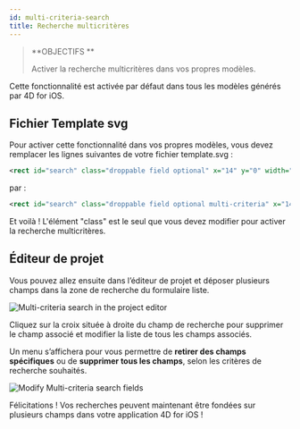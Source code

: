 ```yaml
---
id: multi-criteria-search
title: Recherche multicritères
---
```



> **OBJECTIFS **
> 
> Activer la recherche multicritères dans vos propres modèles.


Cette fonctionnalité est activée par défaut dans tous les modèles générés par 4D for iOS.

## Fichier Template svg

Pour activer cette fonctionnalité dans vos propres modèles, vous devez remplacer les lignes suivantes de votre fichier template.svg :

```xml
<rect id="search" class="droppable field optional" x="14" y="0" width="238" height="30" stroke-dasharray="5,2" ios:type="0,1,2,4,8,9,11,25,35" ios:bind="searchableField"/>

```

par :

```xml
<rect id="search" class="droppable field optional multi-criteria" x="14" y="0" width="238" height="30" stroke-dasharray="5,2" ios:type="0,1,2,4,8,9,11,25,35" ios:bind="searchableField"/>

```

Et voilà ! L'élément "class" est le seul que vous devez modifier pour activer la recherche multicritères.

## Éditeur de projet

Vous pouvez allez ensuite dans l’éditeur de projet et déposer plusieurs champs dans la zone de recherche du formulaire liste.

![Multi-criteria search in the project editor](assets/multi-criteria-search/multi-criteria-search-forms-section.png)

Cliquez sur la croix située à droite du champ de recherche pour supprimer le champ associé et modifier la liste de tous les champs associés.

Un menu s’affichera pour vous permettre de **retirer des champs spécifiques** ou de **supprimer tous les champs**, selon les critères de recherche souhaités.

![Modify Multi-criteria search fields](assets/multi-criteria-search/multi-criteria-search-forms-section-remove-fields.png)

Félicitations ! Vos recherches peuvent maintenant être fondées sur plusieurs champs dans votre application 4D for iOS !
